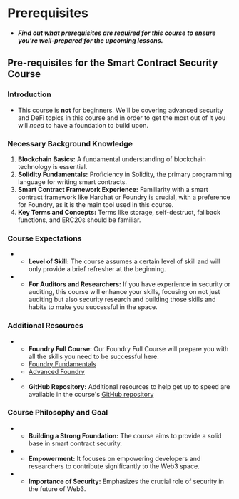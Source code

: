 # Prerequisites
- ***Find out what prerequisites are required for this course to ensure you're well-prepared for the upcoming lessons.***

## Pre-requisites for the Smart Contract Security Course

### Introduction
- This course is **not** for beginners. We'll be covering advanced security and DeFi topics in this course and in order to get the most out of it you will _need_ to have a foundation to build upon.

### Necessary Background Knowledge

1. **Blockchain Basics:** A fundamental understanding of blockchain technology is essential.
2. **Solidity Fundamentals:** Proficiency in Solidity, the primary programming language for writing smart contracts.
3. **Smart Contract Framework Experience:** Familiarity with a smart contract framework like Hardhat or Foundry is crucial, with a preference for Foundry, as it is the main tool used in this course.
4. **Key Terms and Concepts:** Terms like storage, self-destruct, fallback functions, and ERC20s should be familiar.

### Course Expectations
- * **Level of Skill:** The course assumes a certain level of skill and will only provide a brief refresher at the beginning.
- * **For Auditors and Researchers:** If you have experience in security or auditing, this course will enhance your skills, focusing on not just auditing but also security research and building those skills and habits to make you successful in the space.

### Additional Resources

- * **Foundry Full Course:** Our Foundry Full Course will prepare you with all the skills you need to be successful here.
  * [Foundry Fundamentals](https://updraft.cyfrin.io/courses/foundry)
  * [Advanced Foundry](https://updraft.cyfrin.io/courses/advanced-foundry)
- * **GitHub Repository:** Additional resources to help get up to speed are available in the course's [GitHub repository](https://github.com/Cyfrin/security-and-auditing-full-course-s23)

### Course Philosophy and Goal
- * **Building a Strong Foundation:** The course aims to provide a solid base in smart contract security.
- * **Empowerment:** It focuses on empowering developers and researchers to contribute significantly to the Web3 space.
- * **Importance of Security:** Emphasizes the crucial role of security in the future of Web3.
